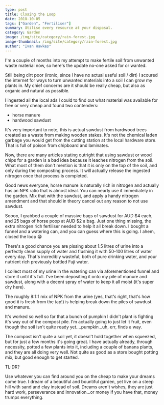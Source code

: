 ```yaml
---
type: post
title: Closing the Loop
date: 2018-10-05
tags: ["Garden", "Fertiliser"]
summary: Utilise every resource at your disposal.
category: Garden
image: /img/site/category/rain-forest.jpg
image-thumbnail: /img/site/category/rain-forest.jpg
author: "Ivan Hawkes"
---
```


I'm a couple of months into my attempt to make fertile soil from unwanted waste material now, so here's the update no-one asked for or wanted.

Still being dirt poor (ironic, since I have no actual useful soil / dirt) I scoured the internet for ways to turn unwanted materials into a soil I can grow my plants in. My chief concerns are it should be really cheap, but also as organic and natural as possible.

I ingested all the local ads I could to find out what material was available for free or very cheap and found two contenders:

* horse manure 
* hardwood sawdust

It's very important to note, this is actual sawdust from hardwood trees created as a waste from making wooden stakes. It's not the chemical laden garbage you would get from the cutting station at the local hardware store. That is full of poison from chipboard and laminates.

Now, there are many articles stating outright that using sawdust or wood chips for a garden is a bad idea because it leaches nitrogen from the soil. What most of them don't mention is that it is only on the top of the soil, and only during the composting process. It will actually release the ingested nitrogen once that process is completed.

Good news everyone, horse manure is naturally rich in nitrogen and actually has an NPK ratio that is almost ideal. You can nearly use it immediately in the garden. Mix that with the sawdust, and apply a handy nitrogen amendment and that should in theory cancel out any reason to not use sawdust.

Soooo, I grabbed a couple of massive bags of sawdust for AUD $4 each, and 25 bags of horse poop at AUD $2 a bag. Just one thing missing, the extra nitrogen rich fertiliser needed to help it all break down. I bought a funnel and a watering can, and you can guess where this is going. I ahem, closed the loop :grin:

There's a good chance you are pissing about 1.5 litres of urine into a perfectly clean supply of water and flushing it with 50-100 litres of water every day. That's incredibly wasteful, both of pure drinking water, and your nutrient rich previously bottled Fuji water.

I collect most of my urine in the watering can via aforementioned funnel and store it until it's full. I've been depositing it onto my pile of manure and sawdust, along with a decent spray of water to keep it all moist (it's super dry here).

The roughly 8:1:1 mix of NPK from the urine (yes, that's right, that's how good it is fresh from the tap!) is helping break down the piles of sawdust and manure.

It's worked so well so far that a bunch of pumpkin I didn't plant is fighting it's way out of the compost pile. I'm actually going to just let it fruit, even though the soil isn't quite ready yet....pumpkin...uh, err, finds a way.

The compost isn't quite a soil yet, it doesn't hold together when squeezed, but for just a few months it's going great. I have actually already, through necessity, potted a few plants into it, including a couple of banana plants, and they are all doing very well. Not quite as good as a store bought potting mix, but good enough to get started.

TL:DR?

Use whatever you can find around you on the cheap to make your dreams come true. I dream of a beautiful and bountiful garden, yet live on a steep hill with sand and clay instead of soil. Dreams aren't wishes, they are just hard work, perseverance and innovation...or money if you have that, money trumps everything.